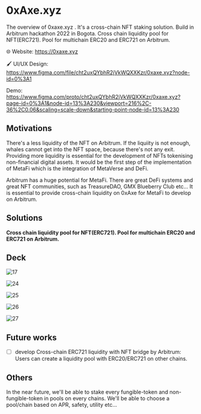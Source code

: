 # 0xAxe.xyz
The overview of 0xaxe.xyz . It's a cross-chain NFT staking solution. Build in Arbitrum hackathon 2022 in Bogota.
Cross chain liquidity pool for NFT(ERC721). Pool for multichain ERC20 and ERC721 on Arbitrum. 

🌐 Website: https://0xaxe.xyz

🖌️ UI/UX Design: https://www.figma.com/file/cht2uxQYbhR2jVkWQXXKzr/0xaxe.xyz?node-id=0%3A1

Demo: https://www.figma.com/proto/cht2uxQYbhR2jVkWQXXKzr/0xaxe.xyz?page-id=0%3A1&node-id=13%3A230&viewport=216%2C-36%2C0.06&scaling=scale-down&starting-point-node-id=13%3A230


## Motivations
There's a less liquidity of the NFT on Arbitrum. If the liquiity is not enough, whales cannot get into the NFT space, because there's not any exit.
Providing more liquidity is essential for the development of NFTs tokenising non-financial digital assets. It would be the first step of the implementation of MetaFi which is the integration of MetaVerse and DeFi.

Arbitrum has a huge potential for MetaFi. There are great DeFi systems and great NFT communities, such as TreasureDAO, GMX Blueberry Club etc... It is essential to provide cross-chain liquidity on 0xAxe for MetaFi to develop on Arbitrum.

## Solutions
**Cross chain liquidity pool for NFT(ERC721). Pool for multichain ERC20 and ERC721 on Arbitrum.**


## Deck

![17](https://user-images.githubusercontent.com/45459057/196048682-7749d213-9611-4ad7-b353-8214708e3866.png)

![24](https://user-images.githubusercontent.com/45459057/196048692-1bdce4bb-d351-4710-841e-363b59bb4265.png)

![25](https://user-images.githubusercontent.com/45459057/196048697-fbb335b2-a102-4f30-8b70-f9c817f4200c.png)

![26](https://user-images.githubusercontent.com/45459057/196048712-4b6139cf-9cf7-4d27-9d8b-4e14299a46ae.png)

![27](https://user-images.githubusercontent.com/45459057/196048718-6303e43e-d6fe-41b8-90fd-5cd7cc84ea58.png)


## Future works
- [ ] develop Cross-chain ERC721 liquidity with NFT bridge by Arbitrum: 
Users can create a liquidity pool with ERC20/ERC721 on other chains. 

## Others 
In the near future, we'll be able to stake every fungible-token and non-fungible-token in pools on every chains. We'll be able to choose a pool/chain based on APR, safety, utility etc... 

